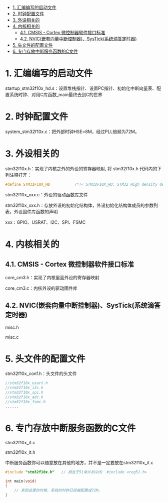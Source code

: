- [1. 汇编编写的启动文件](#1-汇编编写的启动文件)
- [2. 时钟配置文件](#2-时钟配置文件)
- [3. 外设相关的](#3-外设相关的)
- [4. 内核相关的](#4-内核相关的)
  - [4.1. CMSIS - Cortex 微控制器软件接口标准](#41-cmsis---cortex-微控制器软件接口标准)
  - [4.2. NVIC(嵌套向量中断控制器)、SysTick(系统滴答定时器)](#42-nvic嵌套向量中断控制器systick系统滴答定时器)
- [5. 头文件的配置文件](#5-头文件的配置文件)
- [6. 专门存放中断服务函数的C文件](#6-专门存放中断服务函数的c文件)

# 1. 汇编编写的启动文件
startup_stm32f10x_hd.s：设置堆栈指针、设置PC指针、初始化中断向量表、配置系统时钟、对用C库函数_main最终去到C的世界

# 2. 时钟配置文件
system_stm32f10x.c：把外部时钟HSE=8M，经过PLL倍频为72M。

# 3. 外设相关的
stm32f10x.h：实现了内核之外的外设的寄存器映射, 将 stm32f10x.h 代码内的下列注释打开：
```c
#define STM32F10X_HD           /*!< STM32F10X_HD: STM32 High density devices */
```
stm32f10x_xxx.c：外设的驱动函数库文件

stm32f10x_xxx.h：存放外设的初始化结构体，外设初始化结构体成员的参数列表，外设固件库函数的声明

xxx：GPIO、USRAT、I2C、SPI、FSMC


# 4. 内核相关的
## 4.1. CMSIS - Cortex 微控制器软件接口标准
core_cm3.h：实现了内核里面外设的寄存器映射

core_cm3.c：内核外设的驱动固件库

## 4.2. NVIC(嵌套向量中断控制器)、SysTick(系统滴答定时器)
misc.h

misc.c

# 5. 头文件的配置文件
stm32f10x_conf.h：头文件的头文件
```c
//stm32f10x_usart.h
//stm32f10x_i2c.h
//stm32f10x_spi.h
//stm32f10x_adc.h
//stm32f10x_fsmc.h
......
```

# 6. 专门存放中断服务函数的C文件
stm32f10x_it.c

stm32f10x_it.h

中断服务函数你可以随意放在其他的地方，并不是一定要放在stm32f10x_it.c

```c
#include "stm32f10x.h"   // 相当于51单片机中的  #include <reg51.h>

int main(void)
{
	// 来到这里的时候，系统的时钟已经被配置成72M。
}
```
